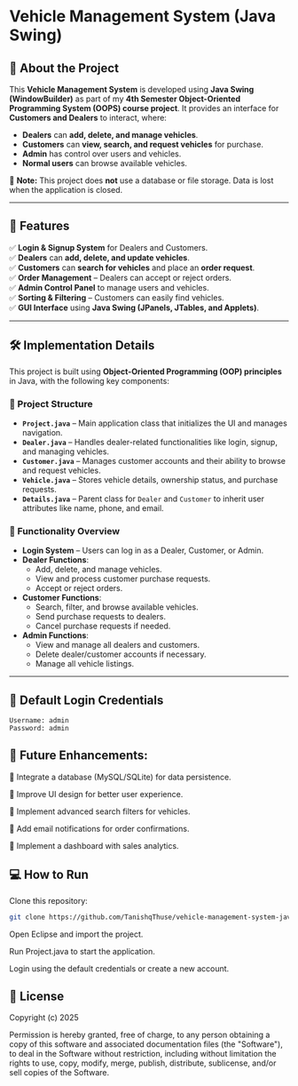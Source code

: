 # Vehicle Management System (Java Swing)

## 📌 About the Project  
This **Vehicle Management System** is developed using **Java Swing (WindowBuilder)** as part of my **4th Semester Object-Oriented Programming System (OOPS) course project**. It provides an interface for **Customers and Dealers** to interact, where:  

- **Dealers** can **add, delete, and manage vehicles**.  
- **Customers** can **view, search, and request vehicles** for purchase.  
- **Admin** has control over users and vehicles.  
- **Normal users** can browse available vehicles.  

🚀 **Note:** This project does **not** use a database or file storage. Data is lost when the application is closed.  

---

## 🔹 Features  
✅ **Login & Signup System** for Dealers and Customers.  
✅ **Dealers** can **add, delete, and update vehicles**.  
✅ **Customers** can **search for vehicles** and place an **order request**.  
✅ **Order Management** – Dealers can accept or reject orders.  
✅ **Admin Control Panel** to manage users and vehicles.  
✅ **Sorting & Filtering** – Customers can easily find vehicles.  
✅ **GUI Interface** using **Java Swing (JPanels, JTables, and Applets)**.  

---

## 🛠️ Implementation Details  
This project is built using **Object-Oriented Programming (OOP) principles** in Java, with the following key components:  

### **🔹 Project Structure**  
- **`Project.java`** – Main application class that initializes the UI and manages navigation.  
- **`Dealer.java`** – Handles dealer-related functionalities like login, signup, and managing vehicles.  
- **`Customer.java`** – Manages customer accounts and their ability to browse and request vehicles.  
- **`Vehicle.java`** – Stores vehicle details, ownership status, and purchase requests.  
- **`Details.java`** – Parent class for `Dealer` and `Customer` to inherit user attributes like name, phone, and email.  

### **🔹 Functionality Overview**  
- **Login System** – Users can log in as a Dealer, Customer, or Admin.  
- **Dealer Functions**:
  - Add, delete, and manage vehicles.  
  - View and process customer purchase requests.  
  - Accept or reject orders.  
- **Customer Functions**:
  - Search, filter, and browse available vehicles.  
  - Send purchase requests to dealers.  
  - Cancel purchase requests if needed.  
- **Admin Functions**:
  - View and manage all dealers and customers.  
  - Delete dealer/customer accounts if necessary.  
  - Manage all vehicle listings.  

---

## 🔑 Default Login Credentials  
```plaintext
Username: admin  
Password: admin  
```

## 📌 Future Enhancements:

🔹 Integrate a database (MySQL/SQLite) for data persistence.

🔹 Improve UI design for better user experience.

🔹 Implement advanced search filters for vehicles.

🔹 Add email notifications for order confirmations.

🔹 Implement a dashboard with sales analytics.


## 💻 How to Run

Clone this repository:

```bash
git clone https://github.com/TanishqThuse/vehicle-management-system-java.git
```

Open Eclipse and import the project.

Run Project.java to start the application.

Login using the default credentials or create a new account.

## 📜 License

Copyright (c) 2025

Permission is hereby granted, free of charge, to any person obtaining a copy
of this software and associated documentation files (the "Software"), to deal
in the Software without restriction, including without limitation the rights
to use, copy, modify, merge, publish, distribute, sublicense, and/or sell
copies of the Software.
